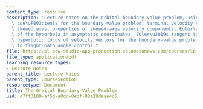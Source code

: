 ```yaml
---
content_type: resource
description: "Lecture notes on the orbital boundary-value problem, using the Lagrange\
  \ coe\uFB03cients for the boundary-value problem, terminal velocity components along\
  \ skewed axes, properties of skewed-axes velocity components, Euler\u2019s equation\
  \ of the hyperbola in asymptotic coordinates, Euler\u2019s tangent to the hyperbola,\
  \ hyperbolic locus of velocity vectors for the boundary-value problem, application\
  \ to flight-path angle control."
file: https://ol-ocw-studio-app-production.s3.amazonaws.com/courses/16-346-astrodynamics-fall-2008/d7ff3189af5da0dc0edf88a29deae4c5_lec_06.pdf
file_type: application/pdf
learning_resource_types:
- Lecture Notes
parent_title: Lecture Notes
parent_type: CourseSection
resourcetype: Document
title: The Orbital Boundary-Value Problem
uid: d7ff3189-af5d-a0dc-0edf-88a29deae4c5
---
```

